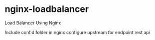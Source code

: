 # nginx-loadbalancer
Load Balancer Using Nginx

Include conf.d folder in nginx
configure upstream for endpoint rest api
